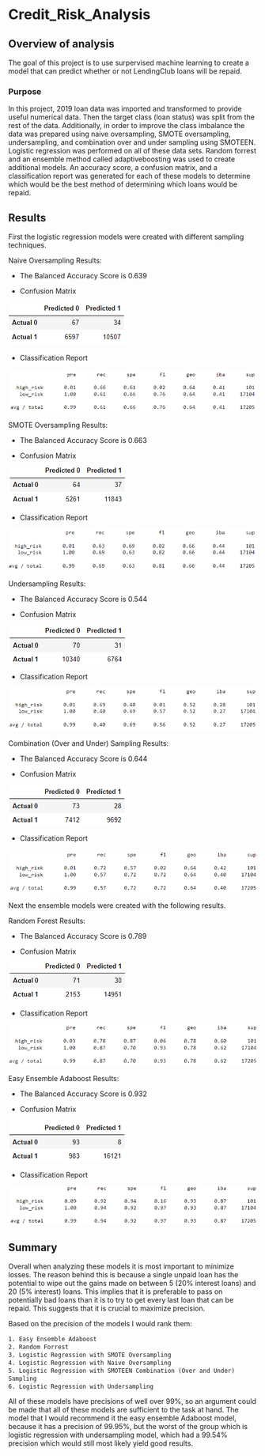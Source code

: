 # Credit_Risk_Analysis

## Overview of analysis

The goal of this project is to use surpervised machine learning to create a model that can predict whether or not LendingClub loans will be repaid.

### Purpose

In this project, 2019 loan data was imported and transformed to provide useful numerical data. Then the target class (loan status) was split from the rest of the data. Additionally, in order to improve the class imbalance the data was
prepared using naive oversampling, SMOTE oversampling, undersampling, and combination over and under sampling using SMOTEEN. Logistic regression was performed on all of these data sets. Random forrest and an ensemble method called 
adaptiveboosting was used to create additional models. An accuracy score, a confusion matrix, and a classification report was generated for each of these models to determine which would be the best method of determining which loans would
be repaid. 

## Results

First the logistic regression models were created with different sampling techniques. 

Naive Oversampling Results:

- The Balanced Accuracy Score is 0.639

- Confusion Matrix

![](Resources/naive_oversampling_confusionmat.PNG)

- Classification Report

![](Resources/naive_oversampling_classificationrept.PNG)

SMOTE Oversampling Results:

- The Balanced Accuracy Score is 0.663

- Confusion Matrix

![](Resources/smote_oversampling_confusionmat.PNG)

- Classification Report

![](Resources/smote_oversampling_classificationrept.PNG)

Undersampling Results:

- The Balanced Accuracy Score is 0.544

- Confusion Matrix

![](Resources/undersampling_confusionmat.PNG)

- Classification Report

![](Resources/undersampling_classificationrept.PNG)


Combination (Over and Under) Sampling Results:

- The Balanced Accuracy Score is 0.644

- Confusion Matrix

![](Resources/overandunder_confusionmat.PNG)

- Classification Report

![](Resources/overandunder_classificationrept.PNG)


Next the ensemble models were created with the following results.
 

Random Forest Results:

- The Balanced Accuracy Score is 0.789

- Confusion Matrix

![](Resources/randomf_confusionmat.PNG)

- Classification Report

![](Resources/randomf_classificationrept.PNG)


Easy Ensemble Adaboost Results:

- The Balanced Accuracy Score is 0.932

- Confusion Matrix

![](Resources/adaboost_confusionmat.PNG)

- Classification Report

![](Resources/adaboost_classificationrept.PNG)

## Summary

Overall when analyzing these models it is most important to minimize losses. The reason behind this is because a single unpaid loan has the potential to wipe out the gains made on between 5 (20% interest loans) and 20 (5% interest) loans.
This implies that it is preferable to pass on potentially bad loans than it is to try to get every last loan that can be repaid. This suggests that it is crucial to maximize precision. 

Based on the precision of the models I would rank them:

	1. Easy Ensemble Adaboost
	2. Random Forrest
	3. Logistic Regression with SMOTE Oversampling
	4. Logistic Regression with Naive Oversampling
	5. Logistic Regression with SMOTEEN Combination (Over and Under) Sampling
	6. Logistic Regression with Undersampling


All of these models have precisions of well over 99%, so an argument could be made that all of these models are sufficient to the task at hand. The model that I would recommend it the easy ensemble Adaboost model, because it has a 
precision of 99.95%, but the worst of the group which is logistic regression with undersampling model, which had a 99.54% precision which would still most likely yield good results.  


